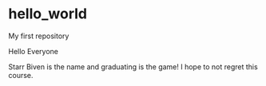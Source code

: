 # hello_world
My first repository

Hello Everyone

Starr Biven is the name and graduating is the game!
I hope to not regret this course.
